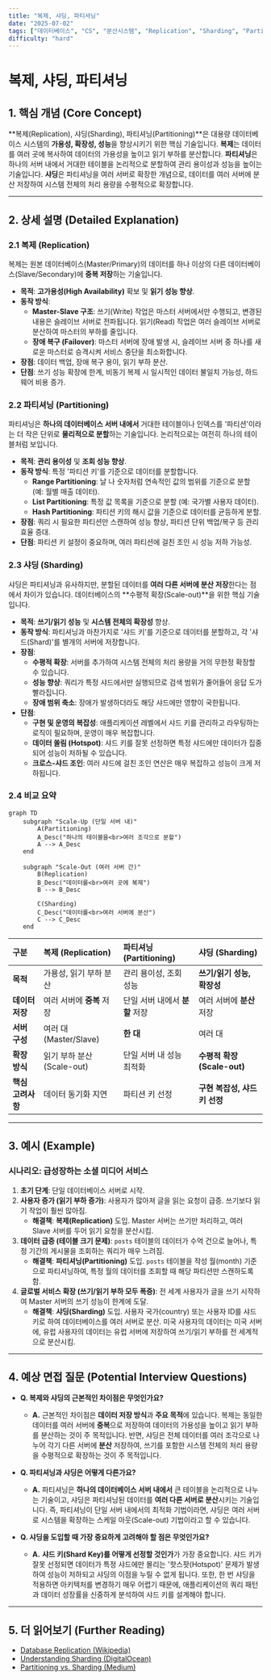 ```yaml
---
title: "복제, 샤딩, 파티셔닝"
date: "2025-07-02"
tags: ["데이터베이스", "CS", "분산시스템", "Replication", "Sharding", "Partitioning"]
difficulty: "hard"
---
```


# 복제, 샤딩, 파티셔닝

## 1. 핵심 개념 (Core Concept)

**복제(Replication), 샤딩(Sharding), 파티셔닝(Partitioning)**은 대용량 데이터베이스 시스템의 **가용성, 확장성, 성능**을 향상시키기 위한 핵심 기술입니다. **복제**는 데이터를 여러 곳에 복사하여 데이터의 가용성을 높이고 읽기 부하를 분산합니다. **파티셔닝**은 하나의 서버 내에서 거대한 테이블을 논리적으로 분할하여 관리 용이성과 성능을 높이는 기술입니다. **샤딩**은 파티셔닝을 여러 서버로 확장한 개념으로, 데이터를 여러 서버에 분산 저장하여 시스템 전체의 처리 용량을 수평적으로 확장합니다.

---

## 2. 상세 설명 (Detailed Explanation)

### 2.1 복제 (Replication)

복제는 원본 데이터베이스(Master/Primary)의 데이터를 하나 이상의 다른 데이터베이스(Slave/Secondary)에 **중복 저장**하는 기술입니다.

*   **목적**: **고가용성(High Availability)** 확보 및 **읽기 성능 향상**.
*   **동작 방식**:
    *   **Master-Slave 구조**: 쓰기(Write) 작업은 마스터 서버에서만 수행되고, 변경된 내용은 슬레이브 서버로 전파됩니다. 읽기(Read) 작업은 여러 슬레이브 서버로 분산하여 마스터의 부하를 줄입니다.
    *   **장애 복구 (Failover)**: 마스터 서버에 장애 발생 시, 슬레이브 서버 중 하나를 새로운 마스터로 승격시켜 서비스 중단을 최소화합니다.
*   **장점**: 데이터 백업, 장애 복구 용이, 읽기 부하 분산.
*   **단점**: 쓰기 성능 확장에 한계, 비동기 복제 시 일시적인 데이터 불일치 가능성, 하드웨어 비용 증가.

### 2.2 파티셔닝 (Partitioning)

파티셔닝은 **하나의 데이터베이스 서버 내에서** 거대한 테이블이나 인덱스를 '파티션'이라는 더 작은 단위로 **물리적으로 분할**하는 기술입니다. 논리적으로는 여전히 하나의 테이블처럼 보입니다.

*   **목적**: **관리 용이성** 및 **조회 성능 향상**.
*   **동작 방식**: 특정 '파티션 키'를 기준으로 데이터를 분할합니다.
    *   **Range Partitioning**: 날   나 숫자처럼 연속적인 값의 범위를 기준으로 분할 (예: 월별 매출 데이터).
    *   **List Partitioning**: 특정 값 목록을 기준으로 분할 (예: 국가별 사용자 데이터).
    *   **Hash Partitioning**: 파티션 키의 해시 값을 기준으로 데이터를 균등하게 분할.
*   **장점**: 쿼리 시 필요한 파티션만 스캔하여 성능 향상, 파티션 단위 백업/복구 등 관리 효율 증대.
*   **단점**: 파티션 키 설정이 중요하며, 여러 파티션에 걸친 조인 시 성능 저하 가능성.

### 2.3 샤딩 (Sharding)

샤딩은 파티셔닝과 유사하지만, 분할된 데이터를 **여러 다른 서버에 분산 저장**한다는 점에서 차이가 있습니다. 데이터베이스의 **수평적 확장(Scale-out)**을 위한 핵심 기술입니다.

*   **목적**: **쓰기/읽기 성능** 및 **시스템 전체의 확장성** 향상.
*   **동작 방식**: 파티셔닝과 마찬가지로 '샤드 키'를 기준으로 데이터를 분할하고, 각 '샤드(Shard)'를 별개의 서버에 저장합니다.
*   **장점**:
    *   **수평적 확장**: 서버를 추가하여 시스템 전체의 처리 용량을 거의 무한정 확장할 수 있습니다.
    *   **성능 향상**: 쿼리가 특정 샤드에서만 실행되므로 검색 범위가 줄어들어 응답   도가 빨라집니다.
    *   **장애 범위 축소**: 장애가 발생하더라도 해당 샤드에만 영향이 국한됩니다.
*   **단점**:
    *   **구현 및 운영의 복잡성**: 애플리케이션 레벨에서 샤드 키를 관리하고 라우팅하는 로직이 필요하며, 운영이 매우 복잡합니다.
    *   **데이터 쏠림 (Hotspot)**: 샤드 키를 잘못 선정하면 특정 샤드에만 데이터가 집중되어 성능이 저하될 수 있습니다.
    *   **크로스-샤드 조인**: 여러 샤드에 걸친 조인 연산은 매우 복잡하고 성능이 크게 저하됩니다.

### 2.4 비교 요약

```mermaid
graph TD
    subgraph "Scale-Up (단일 서버 내)"
        A(Partitioning)
        A_Desc("하나의 테이블을<br>여러 조각으로 분할")
        A --> A_Desc
    end

    subgraph "Scale-Out (여러 서버 간)"
        B(Replication)
        B_Desc("데이터를<br>여러 곳에 복제")
        B --> B_Desc

        C(Sharding)
        C_Desc("데이터를<br>여러 서버에 분산")
        C --> C_Desc
    end
```

| 구분 | 복제 (Replication) | 파티셔닝 (Partitioning) | 샤딩 (Sharding) |
| :--- | :--- | :--- | :--- |
| **목적** | 가용성, 읽기 부하 분산 | 관리 용이성, 조회 성능 | **쓰기/읽기 성능, 확장성** |
| **데이터 저장** | 여러 서버에 **중복** 저장 | 단일 서버 내에서 **분할** 저장 | 여러 서버에 **분산** 저장 |
| **서버 구성** | 여러 대 (Master/Slave) | **한 대** | 여러 대 |
| **확장 방식** | 읽기 부하 분산 (Scale-out) | 단일 서버 내 성능 최적화 | **수평적 확장 (Scale-out)** |
| **핵심 고려사항** | 데이터 동기화 지연 | 파티션 키 선정 | **구현 복잡성, 샤드 키 선정** |

---

## 3. 예시 (Example)

### 시나리오: 급성장하는 소셜 미디어 서비스

1.  **초기 단계**: 단일 데이터베이스 서버로 시작.
2.  **사용자 증가 (읽기 부하 증가)**: 사용자가 많아져 글을 읽는 요청이 급증. 쓰기보다 읽기 작업이 훨씬 많아짐.
    *   **해결책**: **복제(Replication)** 도입. Master 서버는 쓰기만 처리하고, 여러 Slave 서버를 두어 읽기 요청을 분산시킴.
3.  **데이터 급증 (테이블 크기 문제)**: `posts` 테이블의 데이터가 수억 건으로 늘어나, 특정 기간의 게시물을 조회하는 쿼리가 매우 느려짐.
    *   **해결책**: **파티셔닝(Partitioning)** 도입. `posts` 테이블을 작성 월(month) 기준으로 파티셔닝하여, 특정 월의 데이터를 조회할 때 해당 파티션만 스캔하도록 함.
4.  **글로벌 서비스 확장 (쓰기/읽기 부하 모두 폭증)**: 전 세계 사용자가 글을 쓰기 시작하여 Master 서버의 쓰기 성능이 한계에 도달.
    *   **해결책**: **샤딩(Sharding)** 도입. 사용자 국가(country) 또는 사용자 ID를 샤드 키로 하여 데이터베이스를 여러 서버로 분산. 미국 사용자의 데이터는 미국 서버에, 유럽 사용자의 데이터는 유럽 서버에 저장하여 쓰기/읽기 부하를 전 세계적으로 분산시킴.

---

## 4. 예상 면접 질문 (Potential Interview Questions)

*   **Q. 복제와 샤딩의 근본적인 차이점은 무엇인가요?**
    *   **A.** 근본적인 차이점은 **데이터 저장 방식**과 **주요 목적**에 있습니다. 복제는 동일한 데이터를 여러 서버에 **중복**으로 저장하여 데이터의 가용성을 높이고 읽기 부하를 분산하는 것이 주 목적입니다. 반면, 샤딩은 전체 데이터를 여러 조각으로 나누어 각기 다른 서버에 **분산** 저장하여, 쓰기를 포함한 시스템 전체의 처리 용량을 수평적으로 확장하는 것이 주 목적입니다.

*   **Q. 파티셔닝과 샤딩은 어떻게 다른가요?**
    *   **A.** 파티셔닝은 **하나의 데이터베이스 서버 내에서** 큰 테이블을 논리적으로 나누는 기술이고, 샤딩은 파티셔닝된 데이터를 **여러 다른 서버로 분산**시키는 기술입니다. 즉, 파티셔닝이 단일 서버 내에서의 최적화 기법이라면, 샤딩은 여러 서버로 시스템을 확장하는 스케일 아웃(Scale-out) 기법이라고 할 수 있습니다.

*   **Q. 샤딩을 도입할 때 가장 중요하게 고려해야 할 점은 무엇인가요?**
    *   **A.** **샤드 키(Shard Key)를 어떻게 선정할 것인가**가 가장 중요합니다. 샤드 키가 잘못 선정되면 데이터가 특정 샤드에만 몰리는 '핫스팟(Hotspot)' 문제가 발생하여 성능이 저하되고 샤딩의 이점을 누릴 수 없게 됩니다. 또한, 한 번 샤딩을 적용하면 아키텍처를 변경하기 매우 어렵기 때문에, 애플리케이션의 쿼리 패턴과 데이터 성장률을 신중하게 분석하여 샤드 키를 설계해야 합니다.

---

## 5. 더 읽어보기 (Further Reading)

*   [Database Replication (Wikipedia)](https://en.wikipedia.org/wiki/Database_replication)
*   [Understanding Sharding (DigitalOcean)](https://www.digitalocean.com/community/tutorials/understanding-database-sharding)
*   [Partitioning vs. Sharding (Medium)](https://medium.com/@jeeyoung.kim.dev/partitioning-vs-sharding-a7526489373d)